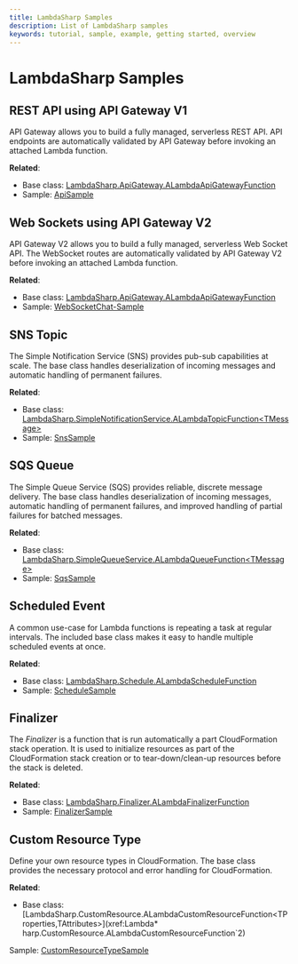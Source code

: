 ```yaml
---
title: LambdaSharp Samples
description: List of LambdaSharp samples
keywords: tutorial, sample, example, getting started, overview
---
```


# LambdaSharp Samples

## REST API using API Gateway V1

API Gateway allows you to build a fully managed, serverless REST API. API endpoints are automatically validated by API Gateway before invoking an attached Lambda function.

**Related**:
* Base class: [LambdaSharp.ApiGateway.ALambdaApiGatewayFunction](xref:LambdaSharp.ApiGateway.ALambdaApiGatewayFunction)
* Sample: [ApiSample](https://github.com/LambdaSharp/LambdaSharpTool/tree/master/Samples/ApiSample)

## Web Sockets using API Gateway V2

API Gateway V2 allows you to build a fully managed, serverless Web Socket API. The WebSocket routes are automatically validated by API Gateway V2 before invoking an attached Lambda function.

**Related**:
* Base class: [LambdaSharp.ApiGateway.ALambdaApiGatewayFunction](xref:LambdaSharp.ApiGateway.ALambdaApiGatewayFunction)
* Sample: [WebSocketChat-Sample](https://github.com/LambdaSharp/WebSocketsChat-Sample)

## SNS Topic

The Simple Notification Service (SNS) provides pub-sub capabilities at scale. The base class handles deserialization of incoming messages and automatic handling of permanent failures.

**Related**:
* Base class: [LambdaSharp.SimpleNotificationService.ALambdaTopicFunction&lt;TMessage&gt;](xref:LambdaSharp.SimpleNotificationService.ALambdaTopicFunction`1)
* Sample: [SnsSample](https://github.com/LambdaSharp/LambdaSharpTool/tree/master/Samples/SnsSample)

## SQS Queue

The Simple Queue Service (SQS) provides reliable, discrete message delivery. The base class handles deserialization of incoming messages, automatic handling of permanent failures, and improved handling of partial failures for batched messages.

**Related**:
* Base class: [LambdaSharp.SimpleQueueService.ALambdaQueueFunction&lt;TMessage&gt;](xref:LambdaSharp.SimpleQueueService.ALambdaQueueFunction`1)
* Sample: [SqsSample](https://github.com/LambdaSharp/LambdaSharpTool/tree/master/Samples/SqsSample)

## Scheduled Event

A common use-case for Lambda functions is repeating a task at regular intervals. The included base class makes it easy to handle multiple scheduled events at once.

**Related**:
* Base class: [LambdaSharp.Schedule.ALambdaScheduleFunction](xref:LambdaSharp.Schedule.ALambdaScheduleFunction)
* Sample: [ScheduleSample](https://github.com/LambdaSharp/LambdaSharpTool/tree/master/Samples/ScheduleSample)

## Finalizer

The _Finalizer_ is a function that is run automatically a part CloudFormation stack operation. It is used to initialize resources as part of the CloudFormation stack creation or to tear-down/clean-up resources before the stack is deleted.

**Related**:
* Base class: [LambdaSharp.Finalizer.ALambdaFinalizerFunction](xref:LambdaSharp.Finalizer.ALambdaFinalizerFunction)
* Sample: [FinalizerSample](https://github.com/LambdaSharp/LambdaSharpTool/tree/master/Samples/FinalizerSample)

## Custom Resource Type

Define your own resource types in CloudFormation. The base class provides the necessary protocol and error handling for CloudFormation.

**Related**:
* Base class: [LambdaSharp.CustomResource.ALambdaCustomResourceFunction&lt;TProperties,TAttributes&gt;](xref:Lambda* harp.CustomResource.ALambdaCustomResourceFunction`2)

Sample: [CustomResourceTypeSample](https://github.com/LambdaSharp/LambdaSharpTool/tree/master/Samples/CustomResourceTypeSample)
